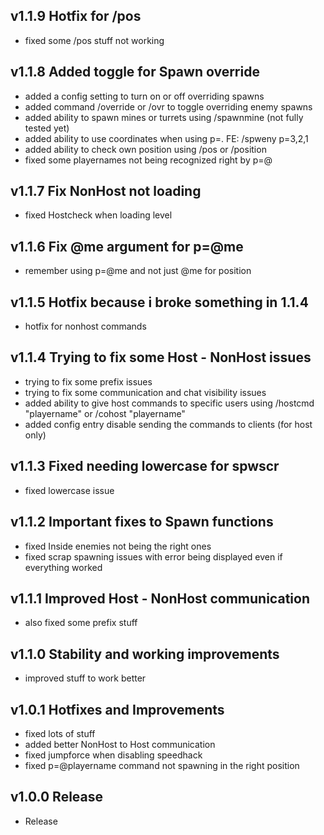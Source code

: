 ## v1.1.9 Hotfix for /pos  
- fixed some /pos stuff not working  

## v1.1.8 Added toggle for Spawn override
- added a config setting to turn on or off overriding spawns
- added command /override or /ovr to toggle overriding enemy spawns
- added ability to spawn mines or turrets using /spawnmine (not fully tested yet)
- added ability to use coordinates when using p=. FE: /spweny p=3,2,1   
- added ability to check own position using /pos or /position  
- fixed some playernames not being recognized right by p=@

## v1.1.7 Fix NonHost not loading
- fixed Hostcheck when loading level

## v1.1.6 Fix @me argument for p=@me
- remember using p=@me and not just @me for position

## v1.1.5 Hotfix because i broke something in 1.1.4
- hotfix for nonhost commands

## v1.1.4 Trying to fix some Host - NonHost issues
- trying to fix some prefix issues
- trying to fix some communication and chat visibility issues
- added ability to give host commands to specific users using /hostcmd "playername" or /cohost "playername"
- added config entry disable sending the commands to clients (for host only)

## v1.1.3 Fixed needing lowercase for spwscr
- fixed lowercase issue

## v1.1.2 Important fixes to Spawn functions
- fixed Inside enemies not being the right ones
- fixed scrap spawning issues with error being displayed even if everything worked


## v1.1.1 Improved Host - NonHost communication
- also fixed some prefix stuff

## v1.1.0 Stability and working improvements
- improved stuff to work better


## v1.0.1 Hotfixes and Improvements
- fixed lots of stuff
- added better NonHost to Host communication
- fixed jumpforce when disabling speedhack
- fixed p=@playername command not spawning in the right position

## v1.0.0 Release
- Release

</details>